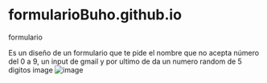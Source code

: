 # formularioBuho.github.io
formulario

Es un diseño de un formulario que te pide el nombre que no acepta número del 0 a 9, un input de gmail y por ultimo de da un numero random de 5 digitos image
![image](https://user-images.githubusercontent.com/17814578/192032508-acded497-1cf8-467c-9439-f76ef6abeb50.png)
